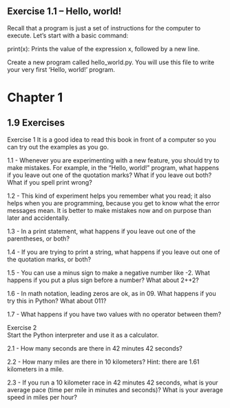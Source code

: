 
## Exercise 1.1 – Hello, world!
Recall that a program is just a set of instructions for the computer to execute. Let’s start with a basic command:

print(x): Prints the value of the expression x, followed by a new line.

Create a new program called hello_world.py. You will use this file to write your very first ‘Hello, world!’ program.


# Chapter 1
## 1.9  Exercises

Exercise 1
It is a good idea to read this book in front of a computer so you can try out the examples as you go.

1.1 - Whenever you are experimenting with a new feature, you should try to make mistakes. For example, in the “Hello, world!” program, what happens if you leave out one of the quotation marks? What if you leave out both? What if you spell print wrong?


1.2 - This kind of experiment helps you remember what you read; it also helps when you are programming, because you get to know what the error messages mean. It is better to make mistakes now and on purpose than later and accidentally.


1.3 - In a print statement, what happens if you leave out one of the parentheses, or both?


1.4 - If you are trying to print a string, what happens if you leave out one of the quotation marks, or both?


1.5 - You can use a minus sign to make a negative number like -2. What happens if you put a plus sign before a number? What about 2++2?


1.6 - In math notation, leading zeros are ok, as in 09. What happens if you try this in Python? What about 011?


1.7 - What happens if you have two values with no operator between them?



Exercise 2  
Start the Python interpreter and use it as a calculator.

2.1 - How many seconds are there in 42 minutes 42 seconds?


2.2 - How many miles are there in 10 kilometers? Hint: there are 1.61 kilometers in a mile.


2.3 - If you run a 10 kilometer race in 42 minutes 42 seconds, what is your average pace (time per mile in minutes and seconds)? What is your average speed in miles per hour?

